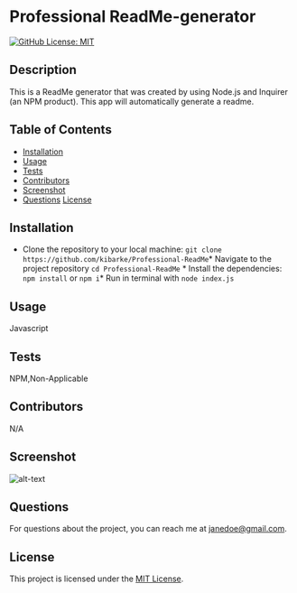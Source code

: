 # Professional ReadMe-generator

[![GitHub License: MIT](https://img.shields.io/badge/License-MIT-blue.svg)](https://opensource.org/licenses/MIT)

## Description

This is a ReadMe generator that was created by using Node.js and Inquirer (an NPM product). This app will automatically generate a readme.

## Table of Contents

- [Installation](#installation)
- [Usage](#usage)
- [Tests](#tests)
- [Contributors](#contributors)
- [Screenshot](#screenshot)
- [Questions](#questions)
[License](#license)

## Installation

* Clone the repository to your local machine: `git clone https://github.com/kibarke/Professional-ReadMe`* Navigate to the project repository `cd Professional-ReadMe` * Install the dependencies: `npm install` or `npm i`* Run in terminal with `node index.js`

## Usage

Javascript

## Tests

NPM,Non-Applicable

## Contributors

N/A

## Screenshot

![alt-text](../Develop/utils/images/Example.png)

## Questions

For questions about the project, you can reach me at [janedoe@gmail.com](mailto:janedoe@gmail.com).

## License

This project is licensed under the [MIT License](https://opensource.org/licenses/MIT).
